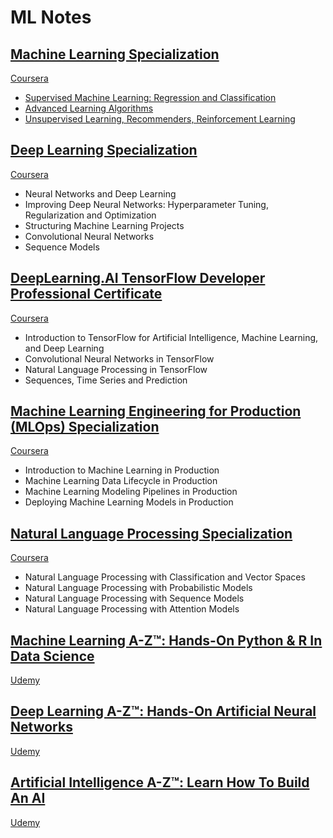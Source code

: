 # ML Notes

## [Machine Learning Specialization](/Machine%20Learning%20Specialization/)

[Coursera](https://www.coursera.org/specializations/machine-learning-introduction)

- [Supervised Machine Learning: Regression and Classification](/Machine%20Learning%20Specialization/Supervised%20Machine%20Learning%20Regression%20and%20Classification/)
- [Advanced Learning Algorithms](/Machine%20Learning%20Specialization/Advanced%20Learning%20Algorithms/)
- [Unsupervised Learning, Recommenders, Reinforcement Learning](/Machine%20Learning%20Specialization/Unsupervised%20Learning%2C%20Recommenders%2C%20Reinforcement%20Learning/)

## [Deep Learning Specialization](/Deep%20Learning%20Specialization/)

[Coursera](https://www.coursera.org/specializations/deep-learning)

- Neural Networks and Deep Learning
- Improving Deep Neural Networks: Hyperparameter Tuning, Regularization and Optimization
- Structuring Machine Learning Projects
- Convolutional Neural Networks
- Sequence Models

## [DeepLearning.AI TensorFlow Developer Professional Certificate](/DeepLearning.AI%20TensorFlow%20Developer%20Professional%20Certificate/)

[Coursera](https://www.coursera.org/professional-certificates/tensorflow-in-practice)

- Introduction to TensorFlow for Artificial Intelligence, Machine Learning, and Deep Learning
- Convolutional Neural Networks in TensorFlow
- Natural Language Processing in TensorFlow
- Sequences, Time Series and Prediction

## [Machine Learning Engineering for Production (MLOps) Specialization](/Machine%20Learning%20Engineering%20for%20Production%20(MLOps)%20Specialization/)

[Coursera](https://www.coursera.org/specializations/machine-learning-engineering-for-production-mlops)

- Introduction to Machine Learning in Production
- Machine Learning Data Lifecycle in Production
- Machine Learning Modeling Pipelines in Production
- Deploying Machine Learning Models in Production

## [Natural Language Processing Specialization](/Natural%20Language%20Processing%20Specialization/)

[Coursera](https://www.coursera.org/specializations/natural-language-processing)

- Natural Language Processing with Classification and Vector Spaces
- Natural Language Processing with Probabilistic Models
- Natural Language Processing with Sequence Models
- Natural Language Processing with Attention Models

## [Machine Learning A-Z™: Hands-On Python & R In Data Science](/Readme.md)

[Udemy](https://www.udemy.com/course/machinelearning/)

## [Deep Learning A-Z™: Hands-On Artificial Neural Networks](/Readme.md)

[Udemy](https://www.udemy.com/course/deeplearning/)

## [Artificial Intelligence A-Z™: Learn How To Build An AI](/Readme.md)

[Udemy](https://www.udemy.com/course/artificial-intelligence-az/)
